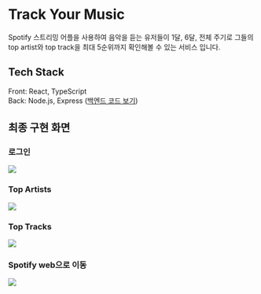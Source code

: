 # Track Your Music

Spotify 스트리밍 어플을 사용하여 음악을 듣는 유저들이 1달, 6달, 전체 주기로 그들의 top artist와 top track을 최대 5순위까지 확인해볼 수 있는 서비스 입니다.

## Tech Stack

Front: React, TypeScript
<br />
Back: Node.js, Express (<a href="https://github.com/Jinnie-kim/TYM-server">백엔드 코드 보기</a>)

## 최종 구현 화면

### <p>로그인</p>

<img src="https://user-images.githubusercontent.com/92916958/233757444-0289cb38-2948-4b4e-8b44-685e14c6dd82.gif" />

### <p>Top Artists</p>

<img src="https://user-images.githubusercontent.com/92916958/233757470-c6bae65f-5cbc-4a86-8007-b818edf2df2f.gif" />

### <p>Top Tracks</p>

<img src="https://user-images.githubusercontent.com/92916958/233757508-726c9e3e-f5ab-469a-9f19-a19bdf311838.gif" />

### <p>Spotify web으로 이동</p>

<img src="https://user-images.githubusercontent.com/92916958/233757533-e0e4ec61-57ab-414b-9031-53c1651f0473.gif" />
